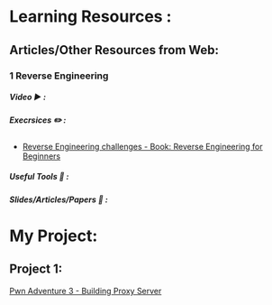 # Learning Resources :

## Articles/Other Resources from Web:
### 1 Reverse Engineering 
##### Video  :arrow_forward: :

##### Execrsices :pencil2: : 
- [Reverse Engineering challenges - Book: Reverse Engineering for Beginners](https://challenges.re/)

##### Useful Tools  :wrench: : 

##### Slides/Articles/Papers :book: :

# My Project:
## Project 1:
[Pwn Adventure 3 - Building Proxy Server](https://github.com/0xb1tByte/PWN/tree/master/PwnAdventure)



